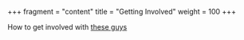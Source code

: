 +++
fragment = "content"
title = "Getting Involved"
weight = 100
+++

How to get involved with [these guys](https://projects.eclipse.org/projects/ecd.glsp/who)
